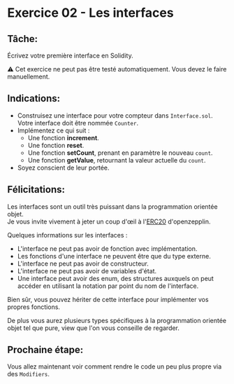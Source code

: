# Exercice 02 - Les interfaces

## Tâche:

Écrivez votre première interface en Solidity.

:warning: Cet exercice ne peut pas être testé automatiquement. Vous devez le faire manuellement.

## Indications:

- Construisez une interface pour votre compteur dans `Interface.sol`. Votre interface doit être nommée `Counter`.
- Implémentez ce qui suit :
  - Une fonction **increment**.
  - Une fonction **reset**.
  - Une fonction **setCount**, prenant en paramètre le nouveau `count`.
  - Une fonction **getValue**, retournant la valeur actuelle du `count`.
- Soyez conscient de leur portée.

## Félicitations:

Les interfaces sont un outil très puissant dans la programmation orientée objet.\
Je vous invite vivement à jeter un coup d'œil à l'[ERC20](https://docs.openzeppelin.com/contracts/4.x/erc20) d'openzepplin.

Quelques informations sur les interfaces :
- L'interface ne peut pas avoir de fonction avec implémentation.
- Les fonctions d'une interface ne peuvent être que du type externe.
- L'interface ne peut pas avoir de constructeur.
- L'interface ne peut pas avoir de variables d'état.
- Une interface peut avoir des enum, des structures auxquels on peut accéder en utilisant la notation par point du nom de l'interface.

Bien sûr, vous pouvez hériter de cette interface pour implémenter vos propres fonctions.

De plus vous aurez plusieurs types spécifiques à la programmation orientée objet tel que pure, view que l'on vous conseille de regarder.

## Prochaine étape:

Vous allez maintenant voir comment rendre le code un peu plus propre via des `Modifiers`.
